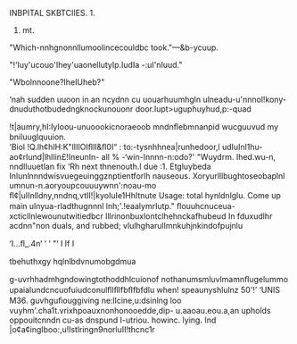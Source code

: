 INBPITAL SKBTCIIES.
1.

1. mt.

"Which-nnhgnonnllumoolincecouldbc
took."—&b-ycuup.

"!‘Iuy'ucouo'Ihey'uaonellutyIp.IudIa
-:uI'nIuud."

"Wbolnnoone?IheIUheb?"

‘nah sudden uuoon in an ncydnn cu
uouarhuumhgln ulneadu-u'nnnol!kony-
dnuduthotbudedngknockunouonr
door.Iupt>uguphuyhud,p:-quad

!t|aumry,hI:IyIoou-unuoookicnoraeoob
mndnﬂebmnanpid wucguuvud my
bniluuglquuion. \
‘Biol !Q.lh¢hIH:K"lIIIOIﬂlI&ﬂ0I“
 : to:-tysnhhnea|runhedoor,l
udIuInl1hu-ao¢rlund|lhlIin£!IneunIn-
all
% -‘win-Innnn-n:odo?'
"Wuydrm. Ihed.wu-n, nndlluuetlan fix
‘Rh next thnenouth.I due :1. Etgluybeda
Inlunlnnndwisvuegeuinggznptientforlh
nauseous. Xoryurlllbughtoseobaplnl
umnun-n.aoryoupcouuuywnn':noau-mo
ﬂ¢|uIInlldny,nndnq,vtII!|kyoIuIe1HhItnute
Usage: total hynldnlglu. Come up main
ulnyua-rladthugnnnl lnh;'.!eaalymrIutp."
ﬂouuhcnuceua-xcticllnlewounutwitiedbcr
Illrinonbuxlontclhehnckafhubeud In
fduxudlhr acdnn"non duals, and rubbed;
vlulhgharullmnkuhjnkindofpujnlu

‘I...ﬂ_.4n‘ ‘ ‘ "‘ I If I

tbehuthxgy hqlnlbdvnumobgdmua

g-uvrhhadmhgndowingtothoddhlcuionof
nothanumsmluvlmamnﬂugelummo
upaialundcncuofuiudconulﬂlﬂlfbﬂfbfdlu
when! speaunyshlulnz 50'!’ ‘UNIS M36.
guvhguﬁouggiving ne:llcine,u:dsinlng loo
vuyhm'.cha1t.vrixhpoauxnonhonooedde,dip-
u.aaoau.eou.a,an upholds oppouitcnndn
cu-as dnspund I-utriou. howinc. lying. Ind
|o¢a¢ingIboo:,u!lstlringn9norluII!thcnc1r